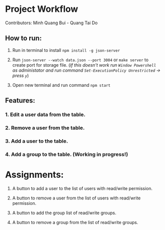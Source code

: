 # Project Workflow

Contributors: Minh Quang Bui - Quang Tai Do

## How to run:

1. Run in terminal to install `npm install -g json-server`

2. Run `json-server --watch data.json --port 3004` or `make server` to create port for storage file.
   (_If this doesn't work run `Window Powershell` as administator and run command `Set-ExecutionPolicy Unrestricted` -> press `y`_)

3. Open new terminal and run command `npm start`

## Features:

### 1. Edit a user data from the table.

### 2. Remove a user from the table.

### 3. Add a user to the table.

### 4. Add a group to the table. (Working in progress!)

# Assignments:

1. A button to add a user to the list of users with read/write permission.

2. A button to remove a user from the list of users with read/write permission.

3. A button to add the group list of read/write groups.

4. A button to remove a group from the list of read/write groups.
